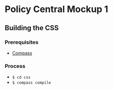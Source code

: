 # Policy Central Mockup 1

## Building the CSS

### Prerequisites

* [Compass](http://compass-style.org/)

### Process

* `$ cd css`
* `$ compass compile`
